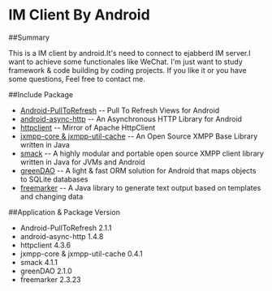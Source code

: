 # IM Client By Android

##Summary

This is a IM client by android.It's need to connect to ejabberd IM server.I want to achieve some functionales like WeChat.
I'm just want to study framework & code building by coding projects.
If you like it or you have some questions, Feel free to contact me.

##Include Package

* [Android-PullToRefresh](https://github.com/chrisbanes/Android-PullToRefresh) -- Pull To Refresh Views for Android
* [android-async-http](https://github.com/loopj/android-async-http) -- An Asynchronous HTTP Library for Android
* [httpclient](https://github.com/apache/httpclient) -- Mirror of Apache HttpClient
* [jxmpp-core & jxmpp-util-cache](https://github.com/igniterealtime/jxmpp) -- An Open Source XMPP Base Library written in Java
* [smack](https://github.com/igniterealtime/Smack) -- A highly modular and portable open source XMPP client library written in Java for JVMs and Android
* [greenDAO](https://github.com/greenrobot/greenDAO) -- A light & fast ORM solution for Android that maps objects to SQLite databases
* [freemarker]() -- A Java library to generate text output based on templates and changing data

##Application & Package Version

* Android-PullToRefresh 2.1.1
* android-async-http 1.4.8
* httpclient 4.3.6
* jxmpp-core & jxmpp-util-cache 0.4.1
* smack 4.1.1
* greenDAO 2.1.0
* freemarker 2.3.23

